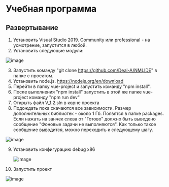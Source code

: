 # Учебная программа

## Развертывание
1. Установить Visual Studio 2019. Community или professional - на усмотрение, запустится в любой.
2. Установить следующие модули:

![image](https://github.com/Deal-A/NMLIDE/assets/167231073/e7b51646-ef85-42bb-94b6-24807444b846)



3. Запустить команду "git clone https://github.com/Deal-A/NMLIDE" в папке с проектом.
4. Установить node.js. https://nodejs.org/en/download
5. Перейти в папку vue-project и запустить команду "npm install".
6. После выполнения "npm install" запустить в этой же папке vue-project команду "npm run dev" 
7. Открыть файл V_1.2.sln в корне проекта
8. Подождать пока скачаются все зависимости. Размер дополнительных библиотек - около 1 Гб. Появятся в папке packages.
   Если нажать на занчек слева от "Готово" должно быть выведено сообщение "Фоновые задачи не выполняются". Как только такое сообщение выводится, можно переходить к следующему шагу.
   
 ![image](https://github.com/Deal-A/NMLIDE/assets/167231073/32944230-a504-473a-b971-9647d4d20611)

9. Установить конфигурацию debug x86

   ![image](https://github.com/Deal-A/NMLIDE/assets/167231073/ed720aae-9174-4dad-852e-ea80251b042e)

10. Запустить проект
 
  ![image](https://github.com/Deal-A/NMLIDE/assets/167231073/6bca90f4-20ee-48df-ae4d-da0d9e853ef7)


